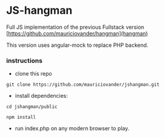 # JS-hangman

Full JS implementation of the previous Fullstack version [https://github.com/mauriciovander/hangman](hangman)

This version uses angular-mock to replace PHP backend. 

### instructions

- clone this repo

```
git clone https://github.com/mauriciovander/jshangman.git
```

- install dependencies: 

```
cd jshangman/public

npm install 
```

- run index.php on any modern browser to play. 


